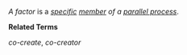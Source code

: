 *A factor* is a *[specific](https://github.com/gcassel/Modular-Organization-Terminology/blob/master/terms/specific.md) [member](https://github.com/gcassel/Modular-Organization-Terminology/blob/master/terms/member.md) of a [parallel process](https://github.com/gcassel/Modular-Organization-Terminology/blob/master/compound-terms/parallel-process.md)*.

**Related Terms**

*co-create*, *co-creator*
